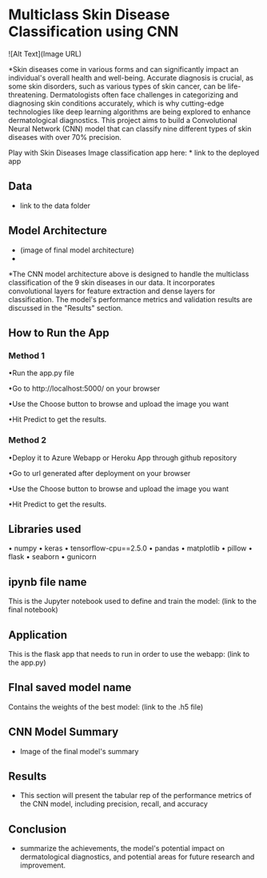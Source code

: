 # Multiclass Skin Disease Classification using CNN
![Alt Text](Image URL)

*Skin diseases come in various forms and can significantly impact an individual's overall health and well-being. Accurate diagnosis is crucial, as some skin disorders, such as various types of skin cancer, can be life-threatening. Dermatologists often face challenges in categorizing and diagnosing skin conditions accurately, which is why cutting-edge technologies like deep learning algorithms are being explored to enhance dermatological diagnostics. This project aims to build a Convolutional Neural Network (CNN) model that can classify nine different types of skin diseases with over 70% precision.

Play with Skin Diseases Image classification app here: * link to the deployed app

## Data
* link to the data folder

## Model Architecture
* (image of final model architecture)
* 
*The CNN model architecture above is designed to handle the multiclass classification of the 9 skin diseases in our data. It incorporates convolutional layers for feature extraction and dense layers for classification. The model's performance metrics and validation results are discussed in the "Results" section.

## How to Run the App
### Method 1
•Run the app.py file

•Go to http://localhost:5000/ on your browser

•Use the Choose button to browse and upload the image you want

•Hit Predict to get the results.

### Method 2
•Deploy it to Azure Webapp or Heroku App through github repository

•Go to url generated after deployment on your browser

•Use the Choose button to browse and upload the image you want

•Hit Predict to get the results.

## Libraries used
• numpy
• keras
• tensorflow-cpu==2.5.0
• pandas
• matplotlib
• pillow
• flask
• seaborn
• gunicorn

## ipynb file name
This is the Jupyter notebook used to define and train the model: (link to the final notebook)

## Application
This is the flask app that needs to run in order to use the webapp: (link to the app.py)

## FInal saved model name
Contains the weights of the best model: (link to the .h5 file)

## CNN Model Summary
* Image of the final model's summary
  
## Results
* This section will present the tabular rep of the performance metrics of the CNN model, including precision, recall, and accuracy

## Conclusion
* summarize the achievements, the model's potential impact on dermatological diagnostics, and potential areas for future research and improvement.
  
